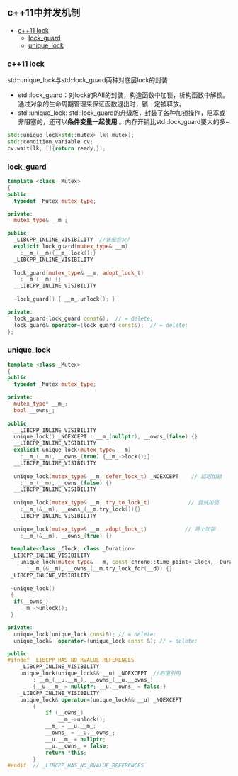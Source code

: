 ## c++11中并发机制

- [c++11 lock](#c++11_lock)  
  - [lock_guard](#lock_guard)
  - [unique_lock](#unique_lock)

### <span id='c++11_lock'/> c++11 lock

  std::unique_lock与std::lock_guard两种对底层lock的封装
 
  - std::lock_guard：对lock的RAII的封装，构造函数中加锁，析构函数中解锁。通过对象的生命周期管理来保证函数退出时，锁一定被释放。
  - std::unique_lock: std::lock_guard的升级版，封装了各种加锁操作，阻塞或非阻塞的，还可以**条件变量一起使用** 。内存开销比std::lock_guard要大的多~
  
```c++
std::unique_lock<std::mutex> lk(_mutex);
std::condition_variable cv;
cv.wait(lk, []{return ready;});
```

### lock_guard

```c++
template <class _Mutex>
{
public:
  typedef _Mutex mutex_type;

private:
  mutex_type& __m_;

public:
  _LIBCPP_INLINE_VISIBILITY  //该宏含义?
  explicit lock_guard(mutex_type& __m)
    :__m_(__m){__m_.lock();}
  _LIBCPP_INLINE_VISIBILITY
  
  lock_guard(mutex_type& __m, adopt_lock_t)
    :__m_(__m) {}
  __LIBCPP_INLINE_VISIBILITY
  
  ~lock_guard() { __m_.unlock(); }

private:
  lock_guard(lock_guard const&);  // = delete; 
  lock_guard& operator=(lock_guard const&);  // = delete;
};
```

### unique_lock

```c++
template <class _Mutex>
{
public:
  typedef _Mutex mutex_type;

private:
  mutex_type* __m_;
  bool __owns_;
  
public:
  __LIBCPP_INLINE_VISIBILITY
  unique_lock() _NOEXCEPT : __m_(nullptr), __owns_(false) {}
  __LIBCPP_INLINE_VISIBILITY
  explicit unique_lock(mutex_type& __m)
    :__m_(__m), __owns_(true) {__m_->lock();}
  __LIBCPP_INLINE_VISIBILITY
  
  unique_lock(mutex_type& __m, defer_lock_t) _NOEXCEPT    // 延迟加锁
    :__m_(__m), __owns_(false) {}
  __LIBCPP_INLINE_VISIBILITY 
  
  unique_lock(mutex_type& __m, try_to_lock_t)            // 尝试加锁
    :__m_(&__m), __owns_(__m.try_lock()){}
  __LIBCPP_INLINE_VISIBILITY
  
  unique_lock(mutex_type& __m, adopt_lock_t)            // 马上加锁
    :__m_(&__m), __owns_(true) {}
    
 template<class _Clock, class _Duration>
 _LIBCPP_INLINE_VISIBILITY
    unique_lock(mutex_type& __m, const chrono::time_point<_Clock, _Duration>& __d)
      :__m_(&__m), __owns_(__m.try_lock_for(__d)) {}
 _LIBCPP_INLINE_VISIBILITY
 
 ~unique_lock()
 {
  if(__owns_)
    __m_->unlock();
 }

private:
  unique_lock(unique_lock const&); // = delete;
  unique_lock&  operator=(unique_lock const &); // = delete;

public:
#ifndef _LIBCPP_HAS_NO_RVALUE_REFERENCES
    _LIBCPP_INLINE_VISIBILITY 
    unique_lock(unique_lock&& __u) _NOEXCEPT  //右值引用
        : __m_(__u.__m_), __owns_(__u.__owns_)
        {__u.__m_ = nullptr; __u.__owns_ = false;}
    _LIBCPP_INLINE_VISIBILITY
    unique_lock& operator=(unique_lock&& __u) _NOEXCEPT
        {
            if (__owns_)
                __m_->unlock();
            __m_ = __u.__m_;
            __owns_ = __u.__owns_;
            __u.__m_ = nullptr;
            __u.__owns_ = false;
            return *this;
        }
#endif  // _LIBCPP_HAS_NO_RVALUE_REFERENCES
